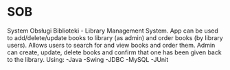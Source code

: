 # SOB
System Obsługi Biblioteki - Library Management System. App can be used to add/delete/update books to library (as admin) and order books (by library users). Allows users to search for and view books and order them. Admin can create, update, delete books and confirm that one has been given back to the library.
Using:
-Java
-Swing
-JDBC
-MySQL
-JUnit
